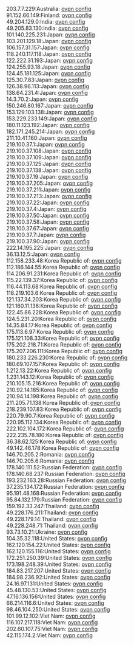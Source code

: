 203.7.7.229:Australia: [ovpn config](vpn/203_7_7_229.ovpn)  
91.152.66.149:Finland: [ovpn config](vpn/91_152_66_149.ovpn)  
49.204.129.0:India: [ovpn config](vpn/49_204_129_0.ovpn)  
49.205.83.130:India: [ovpn config](vpn/49_205_83_130.ovpn)  
101.140.225.231:Japan: [ovpn config](vpn/101_140_225_231.ovpn)  
103.201.129.18:Japan: [ovpn config](vpn/103_201_129_18.ovpn)  
106.157.31.157:Japan: [ovpn config](vpn/106_157_31_157.ovpn)  
118.240.117.118:Japan: [ovpn config](vpn/118_240_117_118.ovpn)  
122.222.31.193:Japan: [ovpn config](vpn/122_222_31_193.ovpn)  
124.255.93.18:Japan: [ovpn config](vpn/124_255_93_18.ovpn)  
124.45.181.125:Japan: [ovpn config](vpn/124_45_181_125.ovpn)  
125.30.7.83:Japan: [ovpn config](vpn/125_30_7_83.ovpn)  
126.38.96.113:Japan: [ovpn config](vpn/126_38_96_113.ovpn)  
138.64.231.4:Japan: [ovpn config](vpn/138_64_231_4.ovpn)  
14.3.70.2:Japan: [ovpn config](vpn/14_3_70_2.ovpn)  
150.246.80.167:Japan: [ovpn config](vpn/150_246_80_167.ovpn)  
153.129.103.138:Japan: [ovpn config](vpn/153_129_103_138.ovpn)  
153.229.233.149:Japan: [ovpn config](vpn/153_229_233_149.ovpn)  
180.11.123.192:Japan: [ovpn config](vpn/180_11_123_192.ovpn)  
182.171.245.214:Japan: [ovpn config](vpn/182_171_245_214.ovpn)  
211.10.41.160:Japan: [ovpn config](vpn/211_10_41_160.ovpn)  
219.100.37.1:Japan: [ovpn config](vpn/219_100_37_1.ovpn)  
219.100.37.108:Japan: [ovpn config](vpn/219_100_37_108.ovpn)  
219.100.37.109:Japan: [ovpn config](vpn/219_100_37_109.ovpn)  
219.100.37.125:Japan: [ovpn config](vpn/219_100_37_125.ovpn)  
219.100.37.138:Japan: [ovpn config](vpn/219_100_37_138.ovpn)  
219.100.37.19:Japan: [ovpn config](vpn/219_100_37_19.ovpn)  
219.100.37.205:Japan: [ovpn config](vpn/219_100_37_205.ovpn)  
219.100.37.211:Japan: [ovpn config](vpn/219_100_37_211.ovpn)  
219.100.37.213:Japan: [ovpn config](vpn/219_100_37_213.ovpn)  
219.100.37.22:Japan: [ovpn config](vpn/219_100_37_22.ovpn)  
219.100.37.4:Japan: [ovpn config](vpn/219_100_37_4.ovpn)  
219.100.37.50:Japan: [ovpn config](vpn/219_100_37_50.ovpn)  
219.100.37.58:Japan: [ovpn config](vpn/219_100_37_58.ovpn)  
219.100.37.67:Japan: [ovpn config](vpn/219_100_37_67.ovpn)  
219.100.37.7:Japan: [ovpn config](vpn/219_100_37_7.ovpn)  
219.100.37.90:Japan: [ovpn config](vpn/219_100_37_90.ovpn)  
222.14.195.225:Japan: [ovpn config](vpn/222_14_195_225.ovpn)  
36.13.12.5:Japan: [ovpn config](vpn/36_13_12_5.ovpn)  
112.158.233.48:Korea Republic of: [ovpn config](vpn/112_158_233_48.ovpn)  
112.186.144.55:Korea Republic of: [ovpn config](vpn/112_186_144_55.ovpn)  
114.206.91.231:Korea Republic of: [ovpn config](vpn/114_206_91_231.ovpn)  
115.22.139.37:Korea Republic of: [ovpn config](vpn/115_22_139_37.ovpn)  
116.44.113.68:Korea Republic of: [ovpn config](vpn/116_44_113_68.ovpn)  
118.219.103.6:Korea Republic of: [ovpn config](vpn/118_219_103_6.ovpn)  
121.137.34.203:Korea Republic of: [ovpn config](vpn/121_137_34_203.ovpn)  
121.160.11.136:Korea Republic of: [ovpn config](vpn/121_160_11_136.ovpn)  
122.45.86.228:Korea Republic of: [ovpn config](vpn/122_45_86_228.ovpn)  
124.5.231.20:Korea Republic of: [ovpn config](vpn/124_5_231_20.ovpn)  
14.35.84.17:Korea Republic of: [ovpn config](vpn/14_35_84_17.ovpn)  
175.113.6.97:Korea Republic of: [ovpn config](vpn/175_113_6_97.ovpn)  
175.121.108.33:Korea Republic of: [ovpn config](vpn/175_121_108_33.ovpn)  
175.202.218.71:Korea Republic of: [ovpn config](vpn/175_202_218_71.ovpn)  
175.207.206.111:Korea Republic of: [ovpn config](vpn/175_207_206_111.ovpn)  
180.233.226.230:Korea Republic of: [ovpn config](vpn/180_233_226_230.ovpn)  
180.69.107.157:Korea Republic of: [ovpn config](vpn/180_69_107_157.ovpn)  
1.212.13.22:Korea Republic of: [ovpn config](vpn/1_212_13_22.ovpn)  
1.231.143.12:Korea Republic of: [ovpn config](vpn/1_231_143_12.ovpn)  
210.105.15.216:Korea Republic of: [ovpn config](vpn/210_105_15_216.ovpn)  
210.92.14.185:Korea Republic of: [ovpn config](vpn/210_92_14_185.ovpn)  
210.94.14.198:Korea Republic of: [ovpn config](vpn/210_94_14_198.ovpn)  
211.205.71.138:Korea Republic of: [ovpn config](vpn/211_205_71_138.ovpn)  
218.239.107.83:Korea Republic of: [ovpn config](vpn/218_239_107_83.ovpn)  
220.79.90.7:Korea Republic of: [ovpn config](vpn/220_79_90_7.ovpn)  
220.95.112.134:Korea Republic of: [ovpn config](vpn/220_95_112_134.ovpn)  
222.102.104.172:Korea Republic of: [ovpn config](vpn/222_102_104_172.ovpn)  
222.235.78.180:Korea Republic of: [ovpn config](vpn/222_235_78_180.ovpn)  
36.38.62.125:Korea Republic of: [ovpn config](vpn/36_38_62_125.ovpn)  
49.142.46.178:Korea Republic of: [ovpn config](vpn/49_142_46_178.ovpn)  
146.70.205.2:Romania: [ovpn config](vpn/146_70_205_2.ovpn)  
146.70.205.6:Romania: [ovpn config](vpn/146_70_205_6.ovpn)  
178.140.111.52:Russian Federation: [ovpn config](vpn/178_140_111_52.ovpn)  
178.140.68.237:Russian Federation: [ovpn config](vpn/178_140_68_237.ovpn)  
193.232.163.28:Russian Federation: [ovpn config](vpn/193_232_163_28.ovpn)  
37.235.134.172:Russian Federation: [ovpn config](vpn/37_235_134_172.ovpn)  
95.191.48.168:Russian Federation: [ovpn config](vpn/95_191_48_168.ovpn)  
95.84.132.179:Russian Federation: [ovpn config](vpn/95_84_132_179.ovpn)  
159.192.33.247:Thailand: [ovpn config](vpn/159_192_33_247.ovpn)  
49.228.176.211:Thailand: [ovpn config](vpn/49_228_176_211.ovpn)  
49.228.179.14:Thailand: [ovpn config](vpn/49_228_179_14.ovpn)  
49.228.248.71:Thailand: [ovpn config](vpn/49_228_248_71.ovpn)  
93.73.10.21:Ukraine: [ovpn config](vpn/93_73_10_21.ovpn)  
104.35.32.118:United States: [ovpn config](vpn/104_35_32_118.ovpn)  
162.120.154.22:United States: [ovpn config](vpn/162_120_154_22.ovpn)  
162.120.155.116:United States: [ovpn config](vpn/162_120_155_116.ovpn)  
172.251.250.39:United States: [ovpn config](vpn/172_251_250_39.ovpn)  
173.198.248.39:United States: [ovpn config](vpn/173_198_248_39.ovpn)  
184.83.217.207:United States: [ovpn config](vpn/184_83_217_207.ovpn)  
184.98.236.92:United States: [ovpn config](vpn/184_98_236_92.ovpn)  
24.16.97.131:United States: [ovpn config](vpn/24_16_97_131.ovpn)  
45.48.130.53:United States: [ovpn config](vpn/45_48_130_53.ovpn)  
47.16.136.156:United States: [ovpn config](vpn/47_16_136_156.ovpn)  
66.214.116.6:United States: [ovpn config](vpn/66_214_116_6.ovpn)  
98.46.104.250:United States: [ovpn config](vpn/98_46_104_250.ovpn)  
101.99.12.102:Viet Nam: [ovpn config](vpn/101_99_12_102.ovpn)  
116.107.217.118:Viet Nam: [ovpn config](vpn/116_107_217_118.ovpn)  
202.60.107.75:Viet Nam: [ovpn config](vpn/202_60_107_75.ovpn)  
42.115.174.2:Viet Nam: [ovpn config](vpn/42_115_174_2.ovpn)  
